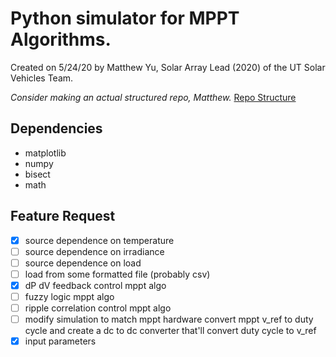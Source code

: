 # Python simulator for MPPT Algorithms.
Created on 5/24/20 by Matthew Yu, Solar Array Lead (2020) of the UT Solar Vehicles Team.

*Consider making an actual structured repo, Matthew.*
[Repo Structure](https://docs.python-guide.org/writing/structure/)

## Dependencies
* matplotlib
* numpy
* bisect
* math

## Feature Request
- [x] source dependence on temperature
- [ ] source dependence on irradiance
- [ ] source dependence on load
- [ ] load from some formatted file (probably csv)
- [x] dP dV feedback control mppt algo
- [ ] fuzzy logic mppt algo
- [ ] ripple correlation control mppt algo
- [ ] modify simulation to match mppt hardware convert mppt v_ref to duty cycle and create a dc to dc converter that'll convert duty cycle to v_ref
- [x] input parameters